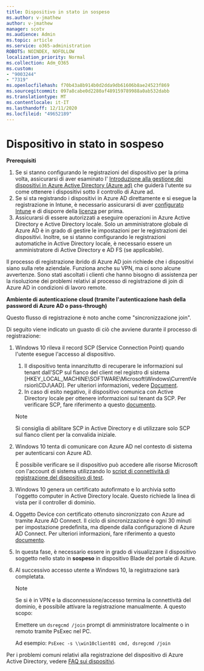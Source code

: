 ```yaml
---
title: Dispositivo in stato in sospeso
ms.author: v-jmathew
author: v-jmathew
manager: scotv
ms.audience: Admin
ms.topic: article
ms.service: o365-administration
ROBOTS: NOINDEX, NOFOLLOW
localization_priority: Normal
ms.collection: Adm_O365
ms.custom:
- "9003244"
- "7319"
ms.openlocfilehash: f70b43a8b914b0d2dda9db61606b8ae24523f869
ms.sourcegitcommit: 097a8cabe0d2280af489159789988a0ab532dabb
ms.translationtype: MT
ms.contentlocale: it-IT
ms.lasthandoff: 12/11/2020
ms.locfileid: "49652189"
---
```

# <a name="device-in-pending-state"></a>Dispositivo in stato in sospeso

**Prerequisiti**

1. Se si stanno configurando le registrazioni del dispositivo per la prima volta, assicurarsi di aver esaminato l' [Introduzione alla gestione dei dispositivi in Azure Active Directory (Azure ad)](https://docs.microsoft.com/azure/active-directory/devices/overview?WT.mc_id=Portal-Microsoft_Azure_Support) che guiderà l'utente su come ottenere i dispositivi sotto il controllo di Azure ad.
2. Se si sta registrando i dispositivi in Azure AD direttamente e si esegue la registrazione in Intune, è necessario assicurarsi di aver [configurato Intune](https://docs.microsoft.com/mem/intune/enrollment/device-enrollment?WT.mc_id=Portal-Microsoft_Azure_Support) e di disporre della [licenza](https://docs.microsoft.com/mem/intune/fundamentals/licenses-assign?WT.mc_id=Portal-Microsoft_Azure_Support) per prima.
3. Assicurarsi di essere autorizzati a eseguire operazioni in Azure Active Directory e Active Directory locale. Solo un amministratore globale di Azure AD è in grado di gestire le impostazioni per le registrazioni dei dispositivi. Inoltre, se si stanno configurando le registrazioni automatiche in Active Directory locale, è necessario essere un amministratore di Active Directory e AD FS (se applicabile).

Il processo di registrazione ibrido di Azure AD join richiede che i dispositivi siano sulla rete aziendale. Funziona anche su VPN, ma ci sono alcune avvertenze. Sono stati ascoltati i clienti che hanno bisogno di assistenza per la risoluzione dei problemi relativi al processo di registrazione di join di Azure AD in condizioni di lavoro remote.

**Ambiente di autenticazione cloud (tramite l'autenticazione hash della password di Azure AD o pass-through)**

Questo flusso di registrazione è noto anche come "sincronizzazione join".

Di seguito viene indicato un guasto di ciò che avviene durante il processo di registrazione:

1. Windows 10 rileva il record SCP (Service Connection Point) quando l'utente esegue l'accesso al dispositivo.

    1. Il dispositivo tenta innanzitutto di recuperare le informazioni sul tenant dall'SCP sul fianco del client nel registro di sistema [HKEY_LOCAL_MACHINE\SOFTWARE\Microsoft\Windows\CurrentVersion\CDJ\AAD]. Per ulteriori informazioni, vedere [Document](https://docs.microsoft.com/azure/active-directory/devices/hybrid-azuread-join-control).
    1. In caso di esito negativo, il dispositivo comunica con Active Directory locale per ottenere informazioni sul tenant da SCP. Per verificare SCP, fare riferimento a questo [documento](https://docs.microsoft.com/azure/active-directory/devices/hybrid-azuread-join-manual#configure-a-service-connection-point).

    > [!NOTE]
    > Si consiglia di abilitare SCP in Active Directory e di utilizzare solo SCP sul fianco client per la convalida iniziale.

2. Windows 10 tenta di comunicare con Azure AD nel contesto di sistema per autenticarsi con Azure AD.

    È possibile verificare se il dispositivo può accedere alle risorse Microsoft con l'account di sistema utilizzando lo [script di connettività di registrazione del dispositivo di test](https://gallery.technet.microsoft.com/Test-Device-Registration-3dc944c0).

3. Windows 10 genera un certificato autofirmato e lo archivia sotto l'oggetto computer in Active Directory locale. Questo richiede la linea di vista per il controller di dominio.

4. Oggetto Device con certificato ottenuto sincronizzato con Azure ad tramite Azure AD Connect. Il ciclo di sincronizzazione è ogni 30 minuti per impostazione predefinita, ma dipende dalla configurazione di Azure AD Connect. Per ulteriori informazioni, fare riferimento a questo [documento](https://docs.microsoft.com/azure/active-directory/hybrid/how-to-connect-sync-configure-filtering#organizational-unitbased-filtering).

5. In questa fase, è necessario essere in grado di visualizzare il dispositivo soggetto nello stato in **sospeso** in dispositivo Blade del portale di Azure.

6. Al successivo accesso utente a Windows 10, la registrazione sarà completata.

    > [!NOTE]
    > Se si è in VPN e la disconnessione/accesso termina la connettività del dominio, è possibile attivare la registrazione manualmente. A questo scopo:
    >
    > Emettere un `dsregcmd /join` prompt di amministratore localmente o in remoto tramite PsExec nel PC.
    >
    > Ad esempio: `PsExec -s \\win10client01 cmd, dsregcmd /join`

Per i problemi comuni relativi alla registrazione del dispositivo di Azure Active Directory, vedere [FAQ sui dispositivi](https://docs.microsoft.com/azure/active-directory/devices/faq).
